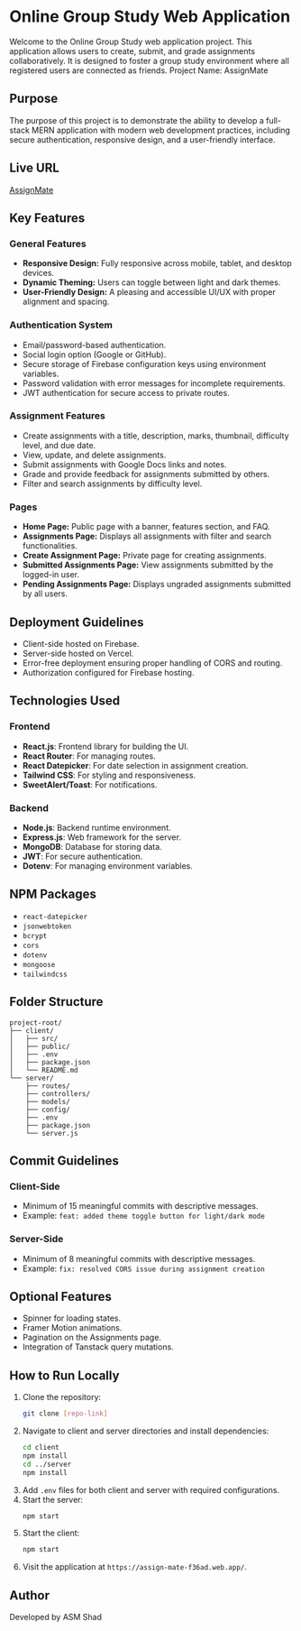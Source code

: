 # Online Group Study Web Application

Welcome to the Online Group Study web application project. This application allows users to create, submit, and grade assignments collaboratively. It is designed to foster a group study environment where all registered users are connected as friends. Project Name: AssignMate

## Purpose

The purpose of this project is to demonstrate the ability to develop a full-stack MERN application with modern web development practices, including secure authentication, responsive design, and a user-friendly interface.

## Live URL

[AssignMate](https://assign-mate-f36ad.web.app/)

## Key Features

### General Features

- **Responsive Design:** Fully responsive across mobile, tablet, and desktop devices.
- **Dynamic Theming:** Users can toggle between light and dark themes.
- **User-Friendly Design:** A pleasing and accessible UI/UX with proper alignment and spacing.

### Authentication System

- Email/password-based authentication.
- Social login option (Google or GitHub).
- Secure storage of Firebase configuration keys using environment variables.
- Password validation with error messages for incomplete requirements.
- JWT authentication for secure access to private routes.

### Assignment Features

- Create assignments with a title, description, marks, thumbnail, difficulty level, and due date.
- View, update, and delete assignments.
- Submit assignments with Google Docs links and notes.
- Grade and provide feedback for assignments submitted by others.
- Filter and search assignments by difficulty level.

### Pages

- **Home Page:** Public page with a banner, features section, and FAQ.
- **Assignments Page:** Displays all assignments with filter and search functionalities.
- **Create Assignment Page:** Private page for creating assignments.
- **Submitted Assignments Page:** View assignments submitted by the logged-in user.
- **Pending Assignments Page:** Displays ungraded assignments submitted by all users.

## Deployment Guidelines

- Client-side hosted on Firebase.
- Server-side hosted on Vercel.
- Error-free deployment ensuring proper handling of CORS and routing.
- Authorization configured for Firebase hosting.

## Technologies Used

### Frontend

- **React.js**: Frontend library for building the UI.
- **React Router**: For managing routes.
- **React Datepicker**: For date selection in assignment creation.
- **Tailwind CSS**: For styling and responsiveness.
- **SweetAlert/Toast**: For notifications.

### Backend

- **Node.js**: Backend runtime environment.
- **Express.js**: Web framework for the server.
- **MongoDB**: Database for storing data.
- **JWT**: For secure authentication.
- **Dotenv**: For managing environment variables.

## NPM Packages

- `react-datepicker`
- `jsonwebtoken`
- `bcrypt`
- `cors`
- `dotenv`
- `mongoose`
- `tailwindcss`

## Folder Structure

```
project-root/
├── client/
│   ├── src/
│   ├── public/
│   ├── .env
│   ├── package.json
│   └── README.md
└── server/
    ├── routes/
    ├── controllers/
    ├── models/
    ├── config/
    ├── .env
    ├── package.json
    └── server.js
```

## Commit Guidelines

### Client-Side

- Minimum of 15 meaningful commits with descriptive messages.
- Example: `feat: added theme toggle button for light/dark mode`

### Server-Side

- Minimum of 8 meaningful commits with descriptive messages.
- Example: `fix: resolved CORS issue during assignment creation`

## Optional Features

- Spinner for loading states.
- Framer Motion animations.
- Pagination on the Assignments page.
- Integration of Tanstack query mutations.

## How to Run Locally

1. Clone the repository:
   ```bash
   git clone [repo-link]
   ```
2. Navigate to client and server directories and install dependencies:
   ```bash
   cd client
   npm install
   cd ../server
   npm install
   ```
3. Add `.env` files for both client and server with required configurations.
4. Start the server:
   ```bash
   npm start
   ```
5. Start the client:
   ```bash
   npm start
   ```
6. Visit the application at `https://assign-mate-f36ad.web.app/`.

## Author

Developed by ASM Shad

